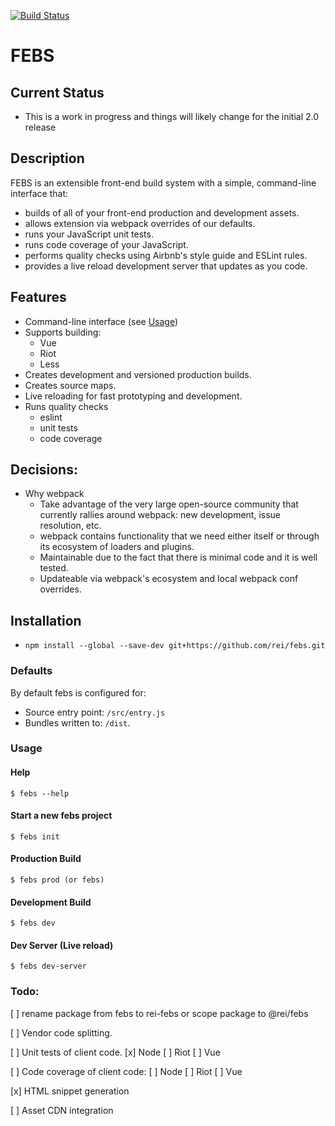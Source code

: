 [![Build Status](https://travis-ci.org/rei/febs.svg?branch=master)](https://travis-ci.org/rei/febs)

# FEBS

## Current Status
- This is a work in progress and things will likely change for the initial 2.0 release

## Description

FEBS is an extensible front-end build system with a simple, command-line interface that:
- builds of all of your front-end production and development assets.
- allows extension via webpack overrides of our defaults.
- runs your JavaScript unit tests.
- runs code coverage of your JavaScript.
- performs quality checks using Airbnb's style guide and ESLint rules.
- provides a live reload development server that updates as you code.

## Features
- Command-line interface (see [Usage](#usage))
- Supports building:
  - Vue
  - Riot
  - Less
- Creates development and versioned production builds.
- Creates source maps.
- Live reloading for fast prototyping and development.
- Runs quality checks
  - eslint
  - unit tests
  - code coverage

## Decisions:
- Why webpack
  - Take advantage of the very large open-source community that currently rallies around webpack: new development, issue resolution, etc.
  - webpack contains functionality that we need either itself or through its ecosystem of loaders and plugins.
  - Maintainable due to the fact that there is minimal code and it is well tested.
  - Updateable via webpack's ecosystem and local webpack conf overrides.

## Installation
- `npm install --global --save-dev git+https://github.com/rei/febs.git`

### Defaults

By default febs is configured for:
  - Source entry point: `/src/entry.js`
  - Bundles written to: `/dist`.

### <a name="usage"></a>Usage

#### Help
```
$ febs --help
```
#### Start a new febs project
```
$ febs init
```
#### Production Build
```
$ febs prod (or febs)
```
#### Development Build
```
$ febs dev
```
#### Dev Server (Live reload)
```
$ febs dev-server
```

### Todo:

[ ] rename package from febs to rei-febs or scope package to @rei/febs

[ ] Vendor code splitting.

[ ] Unit tests of client code.
    [x] Node
    [ ] Riot
    [ ] Vue

[ ] Code coverage of client code:
    [ ] Node
    [ ] Riot
    [ ] Vue

[x] HTML snippet generation

[ ] Asset CDN integration

